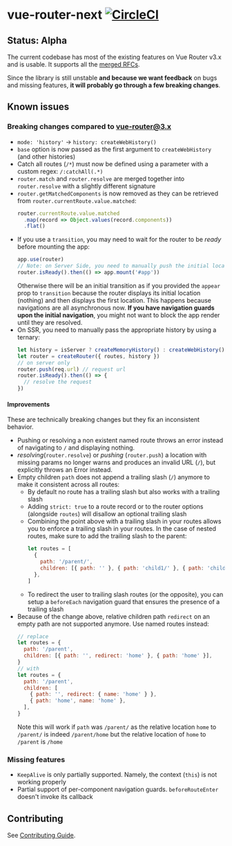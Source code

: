 # vue-router-next [![CircleCI](https://circleci.com/gh/vuejs/vue-router-next.svg?style=svg)](https://circleci.com/gh/vuejs/vue-router-next)

## Status: Alpha

The current codebase has most of the existing features on Vue Router v3.x and is usable. It supports all the [merged RFCs](https://github.com/vuejs/rfcs/pulls?q=is%3Apr+is%3Amerged+label%3Arouter).

Since the library is still unstable **and because we want feedback** on bugs and missing features, **it will probably go through a few breaking changes**.

## Known issues

### Breaking changes compared to vue-router@3.x

- `mode: 'history'` -> `history: createWebHistory()`
- `base` option is now passed as the first argument to `createWebHistory` (and other histories)
- Catch all routes (`/*`) must now be defined using a parameter with a custom regex: `/:catchAll(.*)`
- `router.match` and `router.resolve` are merged together into `router.resolve` with a slightly different signature
- `router.getMatchedComponents` is now removed as they can be retrieved from `router.currentRoute.value.matched`:
  ```js
  router.currentRoute.value.matched
    .map(record => Object.values(record.components))
    .flat()
  ```
- If you use a `transition`, you may need to wait for the router to be _ready_ before mounting the app:
  ```js
  app.use(router)
  // Note: on Server Side, you need to manually push the initial location
  router.isReady().then(() => app.mount('#app'))
  ```
  Otherwise there will be an initial transition as if you provided the `appear` prop to `transition` because the router displays its initial location (nothing) and then displays the first location. This happens because navigations are all asynchronous now. **If you have navigation guards upon the initial navigation**, you might not want to block the app render until they are resolved.
- On SSR, you need to manually pass the appropriate history by using a ternary:
  ```js
  let history = isServer ? createMemoryHistory() : createWebHistory()
  let router = createRouter({ routes, history })
  // on server only
  router.push(req.url) // request url
  router.isReady().then(() => {
    // resolve the request
  })
  ```

#### Improvements

These are technically breaking changes but they fix an inconsistent behavior.

- Pushing or resolving a non existent named route throws an error instead of navigating to `/` and displaying nothing.
- _resolving_(`router.resolve`) or _pushing_ (`router.push`) a location with missing params no longer warns and produces an invalid URL (`/`), but explicitly throws an Error instead.
- Empty children `path` does not append a trailing slash (`/`) anymore to make it consistent across all routes:
  - By default no route has a trailing slash but also works with a trailing slash
  - Adding `strict: true` to a route record or to the router options (alongside `routes`) will disallow an optional trailing slash
  - Combining the point above with a trailing slash in your routes allows you to enforce a trailing slash in your routes. In the case of nested routes, make sure to add the trailing slash to the parent:
    ```js
    let routes = [
      {
        path: '/parent/',
        children: [{ path: '' }, { path: 'child1/' }, { path: 'child2/' }],
      },
    ]
    ```
  - To redirect the user to trailing slash routes (or the opposite), you can setup a `beforeEach` navigation guard that ensures the presence of a trailing slash
- Because of the change above, relative children path `redirect` on an empty path are not supported anymore. Use named routes instead:
  ```js
  // replace
  let routes = {
    path: '/parent',
    children: [{ path: '', redirect: 'home' }, { path: 'home' }],
  }
  // with
  let routes = {
    path: '/parent',
    children: [
      { path: '', redirect: { name: 'home' } },
      { path: 'home', name: 'home' },
    ],
  }
  ```
  Note this will work if `path` was `/parent/` as the relative location `home` to `/parent/` is indeed `/parent/home` but the relative location of `home` to `/parent` is `/home`

### Missing features

- `KeepAlive` is only partially supported. Namely, the context (`this`) is not working properly
- Partial support of per-component navigation guards. `beforeRouteEnter` doesn't invoke its callback

## Contributing

See [Contributing Guide](https://github.com/vuejs/vue-router-next/blob/master/.github/contributing.md).
